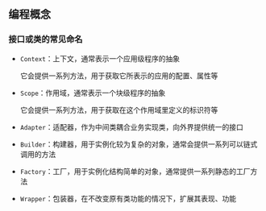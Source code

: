 ## 编程概念

### 接口或类的常见命名

- `Context`：上下文，通常表示一个应用级程序的抽象

  它会提供一系列方法，用于获取它所表示的应用的配置、属性等
- `Scope`：作用域，通常表示一个块级程序的抽象

  它会提供一系列方法，用于获取在这个作用域里定义的标识符等
- `Adapter`：适配器，作为中间类耦合业务实现类，向外界提供统一的接口
- `Builder`：构建器，用于实例化较为复杂的对象，通常会提供一系列可以链式调用的方法
- `Factory`：工厂，用于实例化结构简单的对象，通常提供一系列静态的工厂方法
- `Wrapper`：包装器，在不改变原有类功能的情况下，扩展其表现、功能
